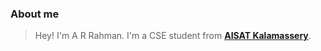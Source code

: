 ### About me
> Hey! I'm A R Rahman. I'm a CSE student from [**AISAT Kalamassery**](https://aisat.ac.in/).
